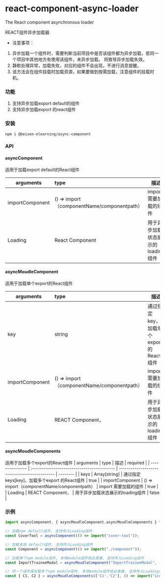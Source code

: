 

# react-component-async-loader

The React component asynchronous loader

REACT组件异步加载器


  * 注意事项： 
  1. 异步加载一个组件时，需要判断当前项目中是否该组件都为异步加载，若同一个项目中其他地方有使用该组件，未异步加载。 将致导异步加载失效。
  1. 静默处理异常，加载失败，对应的组件不会出现，不进行消息提醒。
  1. 该方法会在组件挂载时加载资源，如果要做到按需加载，注意组件的挂载时机。

### 功能
1. 支持异步加载export default的组件
2. 支持异步加载export 的react组件 


### 安装

```shell
npm i @beisen-elearning/async-component
```

### API

#### asyncComponent
适用于加载export default的React组件

| arguments       | type                                        | 描述                              | required |
| --------------- | :------------------------------------------ | --------------------------------- | -------- |
| importComponent | () => import（componentName/componentpath） | import 需要加载的组件             | true     |
| Loading         | React Component                             | 用于异步加载状态展示的loading组件 | false    |

#### asyncMoudleComponent
适用于加载单个export的React组件

| arguments       | type                                        | 描述                                    | required |
| --------------- | :------------------------------------------ | --------------------------------------- | -------- |
| key             | string                                      | 通过指定key，加载单个export 的React组件 | true     |
| importComponent | () => import（componentName/componentpath） | import 需要加载的组件                   | true     |
| Loading         | REACT Component，                           | 用于异步加载状态展示的loading组件       | false    |

#### asyncMoudleComponents
适用于加载多个export的React组件
| arguments       | type                                        | 描述                                          | required |
| --------------- | :------------------------------------------ | --------------------------------------------- | -------- |
| keys            | Array[string]                               | 通过指定keys[key]，加载多个export 的React组件 | true     |
| importComponent | () => import（componentName/componentpath） | import 需要加载的组件                         | true     |
| Loading         | REACT Component，                           | 用于异步加载状态展示的loading组件             | false    |



### 示例

```javascript
import asyncComponent, { asyncMoudleComponent,asyncMoudleComponents } from "react-component-async-loader";

// 加载npm default组件, 支持传入Loading组件
const CoverTool = asyncComponent(() => import("cover-tool"));

// 加载本地 default组件, 支持传入Loading组件
const Component = asyncComponent(() => import("./component"));

// 加载单个npm module组件, 本地module组件依此类推, 支持传入Loading组件
const ImportTraineeModal = asyncMoudleComponent("ImportTraineeModal", () => import("ice"));

// 同一个组件库加载多个npm module组件, 本地module组件依此类推, 支持传入Loading组件
const { C1, C2 } = asyncMoudleComponents(['C1','C2'], () => import("ice"));
```
